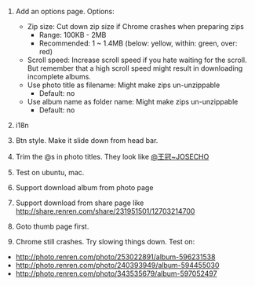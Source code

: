 1. Add an options page. Options:
   - Zip size: Cut down zip size if Chrome crashes when preparing zips
   	 - Range: 100KB - 2MB
   	 - Recommended: 1 ~ 1.4MB (below: yellow, within: green, over: red)
   - Scroll speed: Increase scroll speed if you hate waiting for the scroll. But remember that a high scroll speed might result in downloading incomplete albums. 
   - Use photo title as filename: Might make zips un-unzippable
     - Default: no
   - Use album name as folder name: Might make zips un-unzippable
     - Default: no

2. i18n

3. Btn style. Make it slide down from head bar. 

4. Trim the @s in photo titles. They look like <a href='http://www.renren.com/g/248610762' namecard='248610762' target='_blank'>@王冠~JOSECHO</a>

5. Test on ubuntu, mac. 

6. Support download album from photo page

7. Support download from share page like http://share.renren.com/share/231951501/12703214700

8. Goto thumb page first. 

9. Chrome still crashes. Try slowing things down. Test on: 
  * http://photo.renren.com/photo/253022891/album-596231538
  * http://photo.renren.com/photo/240393949/album-594455030
  * http://photo.renren.com/photo/343535679/album-597052497